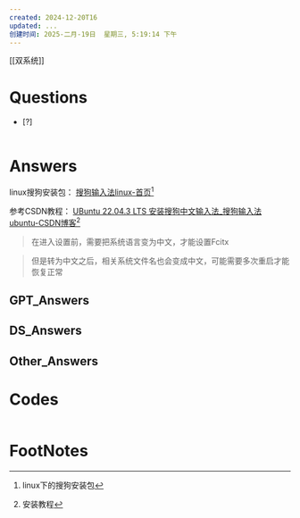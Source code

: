 ```yaml
---
created: 2024-12-20T16
updated: ...
创建时间: 2025-二月-19日  星期三, 5:19:14 下午
---
```

[[双系统]]

# Questions

- [?] 

```python

```

# Answers

linux搜狗安装包： [搜狗输入法linux-首页](https://shurufa.sogou.com/linux)[^1]

参考CSDN教程： [UBuntu 22.04.3 LTS 安装搜狗中文输入法\_搜狗输入法ubuntu-CSDN博客](https://blog.csdn.net/qq_41209915/article/details/135518249)[^2]
>在进入设置前，需要把系统语言变为中文，才能设置Fcitx

>但是转为中文之后，相关系统文件名也会变成中文，可能需要多次重启才能恢复正常



## GPT_Answers


## DS_Answers


## Other_Answers


# Codes

```python

```


# FootNotes

[^1]: linux下的搜狗安装包
[^2]: 安装教程